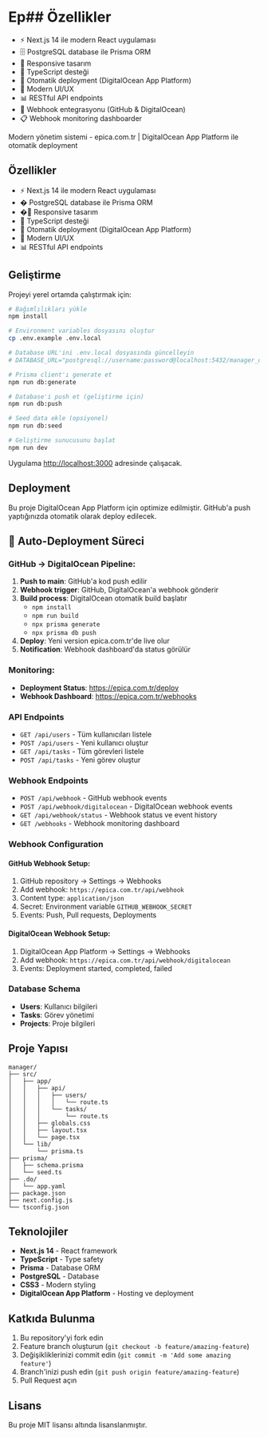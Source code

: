 # Ep## Özellikler

- ⚡ Next.js 14 ile modern React uygulaması
- 🗄️ PostgreSQL database ile Prisma ORM
- 📱 Responsive tasarım
- 🚀 TypeScript desteği
- 🔄 Otomatik deployment (DigitalOcean App Platform)
- 🎨 Modern UI/UX
- 📊 RESTful API endpoints
- 🔗 Webhook entegrasyonu (GitHub & DigitalOcean)
- 📋 Webhook monitoring dashboarder

Modern yönetim sistemi - epica.com.tr | DigitalOcean App Platform ile otomatik deployment

## Özellikler

- ⚡ Next.js 14 ile modern React uygulaması
- �️ PostgreSQL database ile Prisma ORM
- �📱 Responsive tasarım
- 🚀 TypeScript desteği
- 🔄 Otomatik deployment (DigitalOcean App Platform)
- 🎨 Modern UI/UX
- 📊 RESTful API endpoints

## Geliştirme

Projeyi yerel ortamda çalıştırmak için:

```bash
# Bağımlılıkları yükle
npm install

# Environment variables dosyasını oluştur
cp .env.example .env.local

# Database URL'ini .env.local dosyasında güncelleyin
# DATABASE_URL="postgresql://username:password@localhost:5432/manager_db"

# Prisma client'ı generate et
npm run db:generate

# Database'i push et (geliştirme için)
npm run db:push

# Seed data ekle (opsiyonel)
npm run db:seed

# Geliştirme sunucusunu başlat
npm run dev
```

Uygulama [http://localhost:3000](http://localhost:3000) adresinde çalışacak.

## Deployment

Bu proje DigitalOcean App Platform için optimize edilmiştir. GitHub'a push yaptığınızda otomatik olarak deploy edilecek.

## 🚀 Auto-Deployment Süreci

### GitHub → DigitalOcean Pipeline:
1. **Push to main**: GitHub'a kod push edilir
2. **Webhook trigger**: GitHub, DigitalOcean'a webhook gönderir
3. **Build process**: DigitalOcean otomatik build başlatır
   - `npm install`
   - `npm run build`
   - `npx prisma generate`
   - `npx prisma db push`
4. **Deploy**: Yeni version epica.com.tr'de live olur
5. **Notification**: Webhook dashboard'da status görülür

### Monitoring:
- **Deployment Status**: https://epica.com.tr/deploy
- **Webhook Dashboard**: https://epica.com.tr/webhooks

### API Endpoints

- `GET /api/users` - Tüm kullanıcıları listele
- `POST /api/users` - Yeni kullanıcı oluştur
- `GET /api/tasks` - Tüm görevleri listele  
- `POST /api/tasks` - Yeni görev oluştur

### Webhook Endpoints

- `POST /api/webhook` - GitHub webhook events
- `POST /api/webhook/digitalocean` - DigitalOcean webhook events
- `GET /api/webhook/status` - Webhook status ve event history
- `GET /webhooks` - Webhook monitoring dashboard

### Webhook Configuration

#### GitHub Webhook Setup:
1. GitHub repository → Settings → Webhooks
2. Add webhook: `https://epica.com.tr/api/webhook`
3. Content type: `application/json`
4. Secret: Environment variable `GITHUB_WEBHOOK_SECRET`
5. Events: Push, Pull requests, Deployments

#### DigitalOcean Webhook Setup:
1. DigitalOcean App Platform → Settings → Webhooks
2. Add webhook: `https://epica.com.tr/api/webhook/digitalocean`
3. Events: Deployment started, completed, failed

### Database Schema

- **Users**: Kullanıcı bilgileri
- **Tasks**: Görev yönetimi
- **Projects**: Proje bilgileri

## Proje Yapısı

```
manager/
├── src/
│   ├── app/
│   │   ├── api/
│   │   │   ├── users/
│   │   │   │   └── route.ts
│   │   │   └── tasks/
│   │   │       └── route.ts
│   │   ├── globals.css
│   │   ├── layout.tsx
│   │   └── page.tsx
│   └── lib/
│       └── prisma.ts
├── prisma/
│   ├── schema.prisma
│   └── seed.ts
├── .do/
│   └── app.yaml
├── package.json
├── next.config.js
└── tsconfig.json
```

## Teknolojiler

- **Next.js 14** - React framework
- **TypeScript** - Type safety
- **Prisma** - Database ORM
- **PostgreSQL** - Database
- **CSS3** - Modern styling
- **DigitalOcean App Platform** - Hosting ve deployment

## Katkıda Bulunma

1. Bu repository'yi fork edin
2. Feature branch oluşturun (`git checkout -b feature/amazing-feature`)
3. Değişikliklerinizi commit edin (`git commit -m 'Add some amazing feature'`)
4. Branch'inizi push edin (`git push origin feature/amazing-feature`)
5. Pull Request açın

## Lisans

Bu proje MIT lisansı altında lisanslanmıştır.
